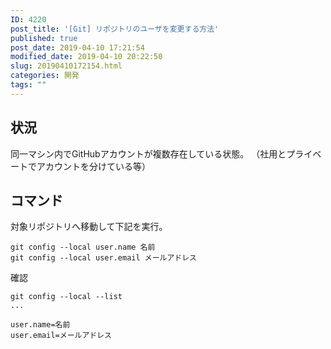```yaml
---
ID: 4220
post_title: '[Git] リポジトリのユーザを変更する方法'
published: true
post_date: 2019-04-10 17:21:54
modified_date: 2019-04-10 20:22:50
slug: 20190410172154.html
categories: 開発
tags: ""
---
```

## 状況

同一マシン内でGitHubアカウントが複数存在している状態。
（社用とプライベートでアカウントを分けている等）


## コマンド

対象リポジトリへ移動して下記を実行。

```
git config --local user.name 名前
git config --local user.email メールアドレス
```

確認

```
git config --local --list
...

user.name=名前
user.email=メールアドレス
```